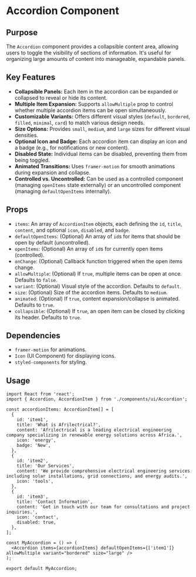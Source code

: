 # Accordion Component

## Purpose
The `Accordion` component provides a collapsible content area, allowing users to toggle the visibility of sections of information. It's useful for organizing large amounts of content into manageable, expandable panels.

## Key Features
- **Collapsible Panels:** Each item in the accordion can be expanded or collapsed to reveal or hide its content.
- **Multiple Item Expansion:** Supports `allowMultiple` prop to control whether multiple accordion items can be open simultaneously.
- **Customizable Variants:** Offers different visual styles (`default`, `bordered`, `filled`, `minimal`, `card`) to match various design needs.
- **Size Options:** Provides `small`, `medium`, and `large` sizes for different visual densities.
- **Optional Icon and Badge:** Each accordion item can display an icon and a badge (e.g., for notifications or new content).
- **Disabled State:** Individual items can be disabled, preventing them from being toggled.
- **Animated Transitions:** Uses `framer-motion` for smooth animations during expansion and collapse.
- **Controlled vs. Uncontrolled:** Can be used as a controlled component (managing `openItems` state externally) or an uncontrolled component (managing `defaultOpenItems` internally).

## Props
- `items`: An array of `AccordionItem` objects, each defining the `id`, `title`, `content`, and optional `icon`, `disabled`, and `badge`.
- `defaultOpenItems`: (Optional) An array of `id`s for items that should be open by default (uncontrolled).
- `openItems`: (Optional) An array of `id`s for currently open items (controlled).
- `onChange`: (Optional) Callback function triggered when the open items change.
- `allowMultiple`: (Optional) If `true`, multiple items can be open at once. Defaults to `false`.
- `variant`: (Optional) Visual style of the accordion. Defaults to `default`.
- `size`: (Optional) Size of the accordion items. Defaults to `medium`.
- `animated`: (Optional) If `true`, content expansion/collapse is animated. Defaults to `true`.
- `collapsible`: (Optional) If `true`, an open item can be closed by clicking its header. Defaults to `true`.

## Dependencies
- `framer-motion` for animations.
- `Icon` (UI Component) for displaying icons.
- `styled-components` for styling.

## Usage
```tsx
import React from 'react';
import { Accordion, AccordionItem } from './components/ui/Accordion';

const accordionItems: AccordionItem[] = [
  {
    id: 'item1',
    title: 'What is Afrilectrical?',
    content: 'Afrilectrical is a leading electrical engineering company specializing in renewable energy solutions across Africa.',
    icon: 'energy',
    badge: 'New',
  },
  {
    id: 'item2',
    title: 'Our Services',
    content: 'We provide comprehensive electrical engineering services including solar installations, grid connections, and energy audits.',
    icon: 'tools',
  },
  {
    id: 'item3',
    title: 'Contact Information',
    content: 'Get in touch with our team for consultations and project inquiries.',
    icon: 'contact',
    disabled: true,
  },
];

const MyAccordion = () => (
  <Accordion items={accordionItems} defaultOpenItems={['item1']} allowMultiple variant="bordered" size="large" />
);

export default MyAccordion;
```